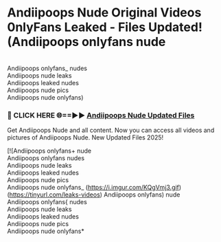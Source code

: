 # Andiipoops Nude Original Videos 0nlyFans Leaked - Files Updated! (Andiipoops onlyfans nude<br>
<br>
Andiipoops onlyfans_ nudes<br>
Andiipoops nude leaks<br>
Andiipoops leaked nudes<br>
Andiipoops nude pics<br>
Andiipoops nude onlyfans)

<h3>🔴 CLICK HERE 🌐==►► <a href="https://tinyurl.com/leaks-videos" rel="nofollow">Andiipoops Nude Updated Files</a></h3>

Get Andiipoops Nude and all content. Now you can access all videos and pictures of Andiipoops Nude. New Updated Files 2025!

[![Andiipoops onlyfans+ nude<br>
Andiipoops onlyfans nudes<br>
Andiipoops nude leaks<br>
Andiipoops leaked nudes<br>
Andiipoops nude pics<br>
Andiipoops nude onlyfans_
(https://i.imgur.com/KQgVmj3.gif)(https://tinyurl.com/leaks-videos)
Andiipoops onlyfans) nude<br>
Andiipoops onlyfans{ nudes<br>
Andiipoops nude leaks<br>
Andiipoops leaked nudes<br>
Andiipoops nude pics<br>
Andiipoops nude onlyfans*